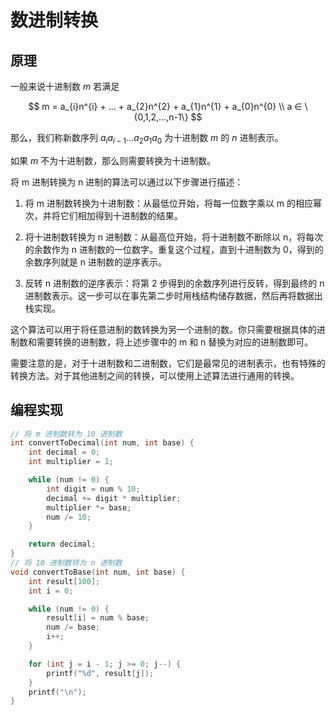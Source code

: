 # 数进制转换

## 原理

一般来说十进制数 $m$ 若满足

$$
m = a_{i}n^{i} + ... + a_{2}n^{2} + a_{1}n^{1} + a_{0}n^{0} \\
a ∈ \{0,1,2,...,n-1\}
$$

那么，我们称新数序列 $a_{i}a_{i-1}...a_{2}a_{1}a_{0}$ 为十进制数 $m$ 的 $n$ 进制表示。

如果 $m$ 不为十进制数，那么则需要转换为十进制数。

将 m 进制转换为 n 进制的算法可以通过以下步骤进行描述：

1. 将 m 进制数转换为十进制数：从最低位开始，将每一位数字乘以 m 的相应幂次，并将它们相加得到十进制数的结果。

2. 将十进制数转换为 n 进制数：从最高位开始，将十进制数不断除以 n，将每次的余数作为 n 进制数的一位数字。重复这个过程，直到十进制数为 0，得到的余数序列就是 n 进制数的逆序表示。

3. 反转 n 进制数的逆序表示：将第 2 步得到的余数序列进行反转，得到最终的 n 进制数表示。这一步可以在事先第二步时用栈结构储存数据，然后再将数据出栈实现。

这个算法可以用于将任意进制的数转换为另一个进制的数。你只需要根据具体的进制数和需要转换的进制数，将上述步骤中的 m 和 n 替换为对应的进制数即可。

需要注意的是，对于十进制数和二进制数，它们是最常见的进制表示，也有特殊的转换方法。对于其他进制之间的转换，可以使用上述算法进行通用的转换。

## 编程实现

```c
// 将 m 进制数转为 10 进制数
int convertToDecimal(int num, int base) {
    int decimal = 0;
    int multiplier = 1;

    while (num != 0) {
        int digit = num % 10;
        decimal += digit * multiplier;
        multiplier *= base;
        num /= 10;
    }

    return decimal;
}
// 将 10 进制数转为 n 进制数
void convertToBase(int num, int base) {
    int result[100];
    int i = 0;

    while (num != 0) {
        result[i] = num % base;
        num /= base;
        i++;
    }

    for (int j = i - 1; j >= 0; j--) {
        printf("%d", result[j]);
    }
    printf("\n");
}
```
